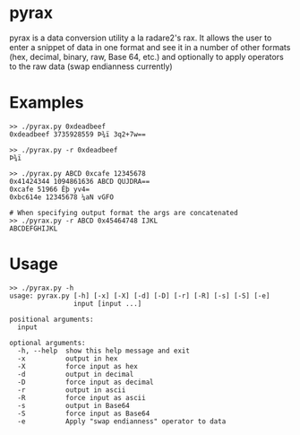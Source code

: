 # pyrax
pyrax is a data conversion utility a la radare2's rax. It allows the user to enter a snippet of data in one format and see it in a number of other formats (hex, decimal, binary, raw, Base 64, etc.) and optionally to apply operators to the raw data (swap endianness currently)

# Examples
~~~~
>> ./pyrax.py 0xdeadbeef
0xdeadbeef 3735928559 Þ­¾ï 3q2+7w==

>> ./pyrax.py -r 0xdeadbeef 
Þ­¾ï

>> ./pyrax.py ABCD 0xcafe 12345678
0x41424344 1094861636 ABCD QUJDRA==
0xcafe 51966 Êþ yv4=
0xbc614e 12345678 ¼aN vGFO

# When specifying output format the args are concatenated
>> ./pyrax.py -r ABCD 0x45464748 IJKL
ABCDEFGHIJKL
~~~~

# Usage
~~~~
>> ./pyrax.py -h
usage: pyrax.py [-h] [-x] [-X] [-d] [-D] [-r] [-R] [-s] [-S] [-e]
                input [input ...]

positional arguments:
  input

optional arguments:
  -h, --help  show this help message and exit
  -x          output in hex
  -X          force input as hex
  -d          output in decimal
  -D          force input as decimal
  -r          output in ascii
  -R          force input as ascii
  -s          output in Base64
  -S          force input as Base64
  -e          Apply "swap endianness" operator to data
~~~~

